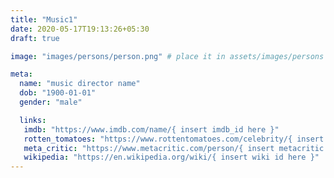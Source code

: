 ```yaml
---
title: "Music1"
date: 2020-05-17T19:13:26+05:30
draft: true

image: "images/persons/person.png" # place it in assets/images/persons

meta:
  name: "music director name"
  dob: "1900-01-01"
  gender: "male"

  links:
   imdb: "https://www.imdb.com/name/{ insert imdb_id here }"
   rotten_tomatoes: "https://www.rottentomatoes.com/celebrity/{ insert rt id here }"
   meta_critic: "https://www.metacritic.com/person/{ insert metacritic id here }"
   wikipedia: "https://en.wikipedia.org/wiki/{ insert wiki id here }"
---
```


